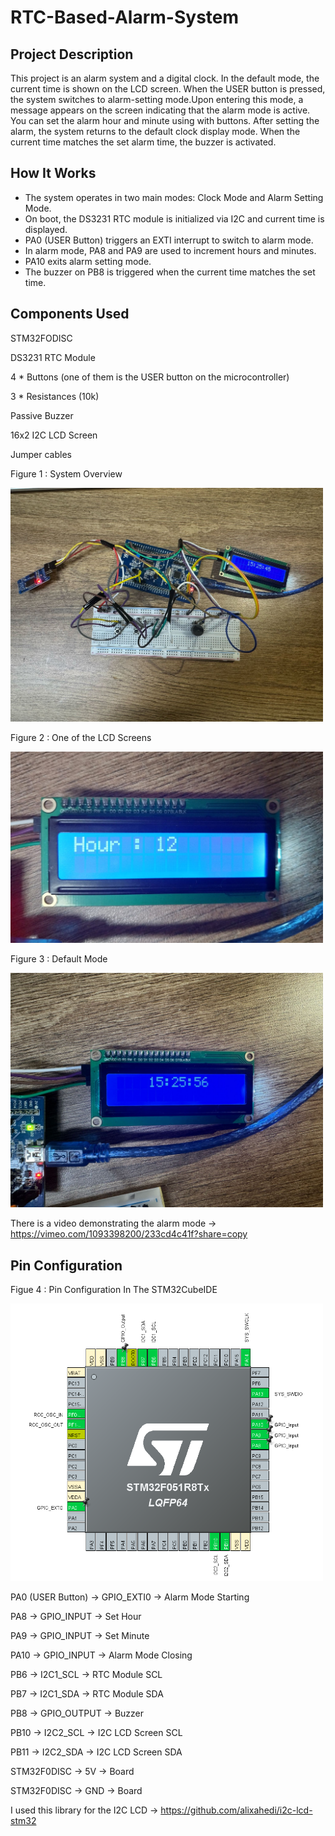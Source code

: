 # RTC-Based-Alarm-System

## Project Description

This project is an alarm system and a digital clock. In the default mode, the current time is shown on the LCD screen. When the USER button is pressed, the system switches to alarm-setting mode.Upon entering this mode, a message appears on the screen indicating that the alarm mode is active. You can set the alarm hour and minute using with buttons. After setting the alarm, the system returns to the default clock display mode. When the current time matches the set alarm time, the buzzer is activated.

## How It Works

- The system operates in two main modes: Clock Mode and Alarm Setting Mode.
- On boot, the DS3231 RTC module is initialized via I2C and current time is displayed.
- PA0 (USER Button) triggers an EXTI interrupt to switch to alarm mode.
- In alarm mode, PA8 and PA9 are used to increment hours and minutes.
- PA10 exits alarm setting mode.
- The buzzer on PB8 is triggered when the current time matches the set time.

## Components Used

STM32FODISC

DS3231 RTC Module

4 * Buttons (one of them is the USER button on the microcontroller) 

3 * Resistances (10k) 

Passive Buzzer

16x2 I2C LCD Screen

Jumper cables

Figure 1 : System Overview

<img src="https://github.com/ssenanb/RTC-Based-Alarm-System/blob/main/SystemOverwiev.jpeg?raw=true" alt="System Overwiev" width="500"/>

Figure 2 : One of the LCD Screens 

<img src="https://github.com/ssenanb/RTC-Based-Alarm-System/blob/main/lcd_setHour.jpeg?raw=true" alt="Set Hour" width="500"/>

Figure 3 : Default Mode

<img src="https://github.com/ssenanb/RTC-Based-Alarm-System/blob/main/defaultMode.jpeg?raw=true" alt="Default Mode" width="500"/>

There is a video demonstrating the alarm mode -> https://vimeo.com/1093398200/233cd4c41f?share=copy

## Pin Configuration 

Figue 4 : Pin Configuration In The STM32CubeIDE

<img src="https://github.com/ssenanb/RTC-Based-Alarm-System/blob/main/configuration.png?raw=true" alt="Configuration" width="500"/>


PA0 (USER Button) -> GPIO_EXTI0 -> Alarm Mode Starting

PA8 -> GPIO_INPUT -> Set Hour

PA9 -> GPIO_INPUT -> Set Minute

PA10 -> GPIO_INPUT -> Alarm Mode Closing

PB6 -> I2C1_SCL -> RTC Module SCL

PB7 -> I2C1_SDA -> RTC Module SDA

PB8 -> GPIO_OUTPUT -> Buzzer

PB10 -> I2C2_SCL -> I2C LCD Screen SCL

PB11 -> I2C2_SDA -> I2C LCD Screen SDA

STM32F0DISC -> 5V -> Board

STM32F0DISC -> GND -> Board

I used this library for the I2C LCD -> https://github.com/alixahedi/i2c-lcd-stm32






